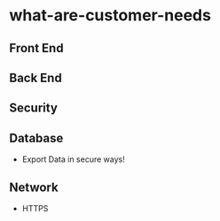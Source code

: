 # what-are-customer-needs

## Front End
## Back End
## Security
## Database
- Export Data in secure ways!

## Network
- HTTPS
